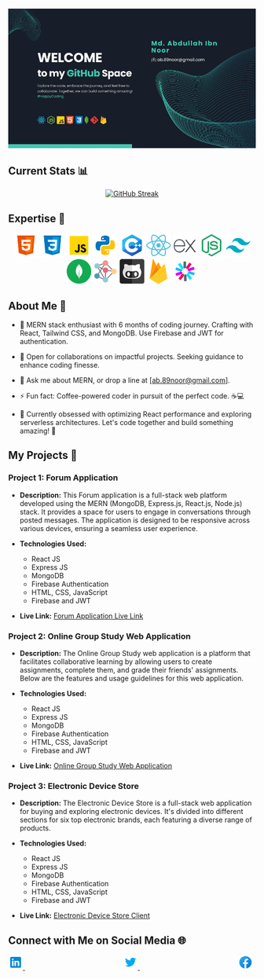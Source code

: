 [![Cover Photo](https://raw.githubusercontent.com/MdAbdullahIbnNoor/MdAbdullahIbnNoor/main/banner/WELCOME.jpg)](https://raw.githubusercontent.com/MdAbdullahIbnNoor/MdAbdullahIbnNoor/main/banner/WELCOME.jpg)

## Current Stats 📊

<p align="center">
    <a href="https://git.io/streak-stats">
        <img src="https://github-readme-streak-stats.herokuapp.com?user=MdAbdullahIbnNoor&theme=vue-dark&border_radius=5&date_format=M%20j%5B%2C%20Y%5D&card_width=600" alt="GitHub Streak" />
    </a>
</p>

## Expertise 🔧

<p align="center">
  <img src="https://github.com/MdAbdullahIbnNoor/MdAbdullahIbnNoor/blob/main/icons/html.svg" alt="HTML" title="HTML" width="50" height="50" />
  <img src="https://github.com/MdAbdullahIbnNoor/MdAbdullahIbnNoor/blob/main/icons/css.svg" alt="CSS" title="CSS" width="50" height="50" />
  <img src="https://github.com/MdAbdullahIbnNoor/MdAbdullahIbnNoor/blob/main/icons/javascript.svg" alt="JavaScript" title="JavaScript" width="50" height="50" />
  <img src="https://github.com/MdAbdullahIbnNoor/MdAbdullahIbnNoor/blob/main/icons/python.svg" alt="Python" title="Python" width="50" height="50" />
  <img src="https://github.com/MdAbdullahIbnNoor/MdAbdullahIbnNoor/blob/main/icons/c.svg" alt="C" title="C" width="50" height="50" />
  <img src="https://github.com/MdAbdullahIbnNoor/MdAbdullahIbnNoor/blob/main/icons/react.png" alt="React" title="React" width="50" height="50" />
  <img src="https://github.com/MdAbdullahIbnNoor/MdAbdullahIbnNoor/blob/main/icons/express-js.svg" alt="Express" title="Express" width="50" height="50" />
  <img src="https://github.com/MdAbdullahIbnNoor/MdAbdullahIbnNoor/blob/main/icons/node-js.svg" alt="Node.js" title="Node.js" width="50" height="50" />
  <img src="https://github.com/MdAbdullahIbnNoor/MdAbdullahIbnNoor/blob/main/icons/tailwind-css.svg" alt="Tailwind CSS" title="Tailwind CSS" width="50" height="50" />
  <img src="https://github.com/MdAbdullahIbnNoor/MdAbdullahIbnNoor/blob/main/icons/mongodb.svg" alt="MongoDB" title="MongoDB" width="50" height="50" />
  <img src="https://github.com/MdAbdullahIbnNoor/MdAbdullahIbnNoor/blob/main/icons/ds.svg" alt="Data Structures" title="Data Structures" width="50" height="50" />
  <img src="https://github.com/MdAbdullahIbnNoor/MdAbdullahIbnNoor/blob/main/icons/github.png" alt="GitHub" title="GitHub" width="50" height="50" />
  <img src="https://github.com/MdAbdullahIbnNoor/MdAbdullahIbnNoor/blob/main/icons/firebase.png" alt="Firebase" title="Firebase" width="50" height="50" />
  <img src="https://github.com/MdAbdullahIbnNoor/MdAbdullahIbnNoor/blob/main/icons/jwt.svg" alt="JWT" title="JWT" width="50" height="50" />
</p>


## About Me 👋

- 👋 MERN stack enthusiast with 6 months of coding journey. Crafting with React, Tailwind CSS, and MongoDB. Use Firebase and JWT for authentication.

- 👯 Open for collaborations on impactful projects. Seeking guidance to enhance coding finesse.

- 💬 Ask me about MERN, or drop a line at [ab.89noor@gmail.com].

- ⚡ Fun fact: Coffee-powered coder in pursuit of the perfect code. ☕💻

- 🌱 Currently obsessed with optimizing React performance and exploring serverless architectures. Let's code together and build something amazing! 🚀


## My Projects 🚀

### Project 1: Forum Application

- **Description:** This Forum application is a full-stack web platform developed using the MERN (MongoDB, Express.js, React.js, Node.js) stack. It provides a space for users to engage in conversations through posted messages. The application is designed to be responsive across various devices, ensuring a seamless user experience.

- **Technologies Used:** 
  - React JS
  - Express JS
  - MongoDB
  - Firebase Authentication
  - HTML, CSS, JavaScript
  - Firebase and JWT

- **Live Link:** [Forum Application Live Link](https://forum-page-53cdf.web.app/)

### Project 2: Online Group Study Web Application

- **Description:** The Online Group Study web application is a platform that facilitates collaborative learning by allowing users to create assignments, complete them, and grade their friends' assignments. Below are the features and usage guidelines for this web application.

- **Technologies Used:** 
  - React JS
  - Express JS
  - MongoDB
  - Firebase Authentication
  - HTML, CSS, JavaScript
  - Firebase and JWT

- **Live Link:** [Online Group Study Web Application](https://online-group-study.web.app/) 

### Project 3: Electronic Device Store

- **Description:** The Electronic Device Store is a full-stack web application for buying and exploring electronic devices. It's divided into different sections for six top electronic brands, each featuring a diverse range of products.
- **Technologies Used:** 
  - React JS
  - Express JS
  - MongoDB
  - Firebase Authentication
  - HTML, CSS, JavaScript
  - Firebase and JWT

- **Live Link:** [Electronic Device Store Client](https://brand-store-97be7.web.app/)


## Connect with Me on Social Media 🌐

<p align="left">
  <a href="https://www.linkedin.com/in/md-abdullah-ibn-noor-a34281218/" target="_blank" style="margin-right: 200px;">
    <img src="https://github.com/MdAbdullahIbnNoor/MdAbdullahIbnNoor/blob/main/icons/linkedin.svg" alt="LinkedIn" title="LinkedIn" width="30" height="30" />
  </a>
  <a href="https://twitter.com/ABNoor37328758" target="_blank" style="margin-right: 200px;">
    <img src="https://github.com/MdAbdullahIbnNoor/MdAbdullahIbnNoor/blob/main/icons/twitter.svg" alt="Twitter" title="Twitter" width="30" height="30" />
  </a>
  <a href="https://www.facebook.com/ab.a.noor" target="_blank">
    <img src="https://github.com/MdAbdullahIbnNoor/MdAbdullahIbnNoor/blob/main/icons/facebook.svg" alt="Facebook" title="Facebook" width="30" height="30" />
  </a>
</p>